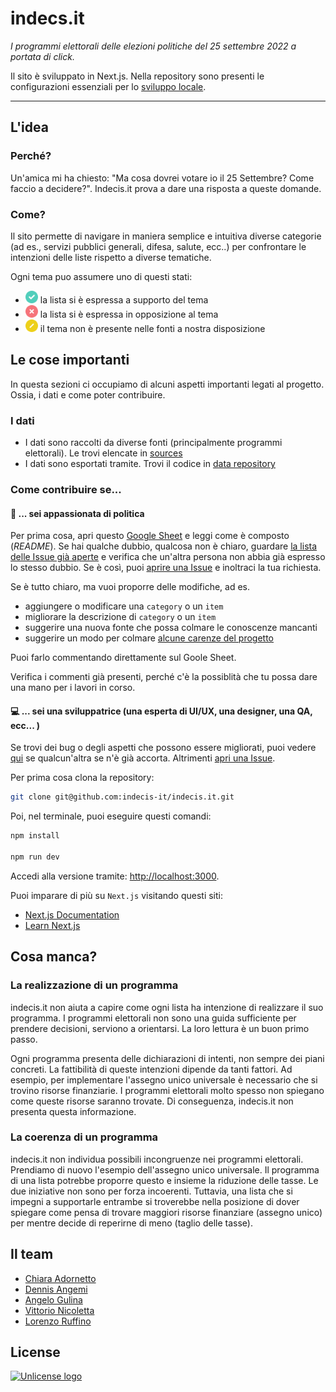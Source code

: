 # indecs.it

_I programmi elettorali delle elezioni politiche del 25 settembre 2022 a portata di click._

Il sito è sviluppato in Next.js. Nella repository sono presenti le configurazioni essenziali per lo [sviluppo locale](#--sei-una-sviluppatrice-una-esperta-di-uiux-una-designer-una-qa-ecc-).



---

## L'idea

### Perché?

Un'amica mi ha chiesto: "Ma cosa dovrei votare io il 25 Settembre? Come faccio a decidere?". Indecis.it prova a dare una risposta a queste domande.

### Come?

Il sito permette di navigare in maniera semplice e intuitiva diverse categorie (ad es., servizi pubblici generali, difesa, salute, ecc..) per confrontare le intenzioni delle liste rispetto a diverse tematiche.

Ogni tema puo assumere uno di questi stati:

- <img src="public/endorsement/green.svg" alt="green" style="height:20px;width:20px;"/> la lista si è espressa a supporto del tema
- <img src="public/endorsement/red.svg" alt="green" style="height:20px;width:20px;"/> la lista si è espressa in opposizione al tema
- <img src="public/endorsement/yellow.svg" alt="green" style="height:20px;width:20px;"/> il tema non è presente nelle fonti a nostra disposizione

## Le cose importanti

In questa sezioni ci occupiamo di alcuni aspetti importanti legati al progetto. Ossia, i dati e come poter contribuire.

### I dati

- I dati sono raccolti da diverse fonti (principalmente programmi elettorali). Le trovi elencate in [sources](https://docs.google.com/spreadsheets/d/13YKVLtayxu0m2keOi1KHsLJqoshc9P279RLJ_sdhnAk/edit#gid=118291356)
- I dati sono esportati tramite. Trovi il codice in [data repository](https://github.com/indecis-it/data/)

### Come contribuire se...

#### 📝 ... sei appassionata di politica

Per prima cosa, apri questo [Google Sheet](https://docs.google.com/spreadsheets/d/13YKVLtayxu0m2keOi1KHsLJqoshc9P279RLJ_sdhnAk/edit#gid=734919268) e leggi come è composto (_README_).
Se hai qualche dubbio, qualcosa non è chiaro, guardare [la lista delle Issue già aperte](https://github.com/indecis-it/indecis.it/issues?q=is%3Aissue+is%3Aopen+label%3Acommunity)
e verifica che un'altra persona non abbia già espresso lo stesso dubbio. Se è così, puoi [aprire una Issue](https://github.com/indecis-it/indecis.it/issues/new?assignees=&labels=community%2C+question&template=google-sheet-generic-question.md&title=%5BSHEET%5D%3A+Vorrei+fare+una+domanda+a+proposito+di...)
e inoltraci la tua richiesta.

Se è tutto chiaro, ma vuoi proporre delle modifiche, ad es.

- aggiungere o modificare una `category` o un `item`
- migliorare la descrizione di `category` o un `item`
- suggerire una nuova fonte che possa colmare le conoscenze mancanti
- suggerire un modo per colmare [alcune carenze del progetto](#cosa-manca)

Puoi farlo commentando direttamente sul Goole Sheet.

Verifica i commenti già presenti, perché c'è la possiblità che tu possa dare una mano per i lavori in corso.

#### 💻 ... sei una sviluppatrice (una esperta di UI/UX, una designer, una QA, ecc... )

Se trovi dei bug o degli aspetti che possono essere migliorati, puoi vedere [qui](https://github.com/indecis-it/indecis.it/issues?q=is%3Aissue+is%3Aopen+label%3Abug) se qualcun'altra se n'è già accorta.
Altrimenti [apri una Issue](https://github.com/indecis-it/indecis.it/issues/new?assignees=&labels=community%2C+bug&template=bug-report.md&title=).

Per prima cosa clona la repository:

```bash
git clone git@github.com:indecis-it/indecis.it.git
```

Poi, nel terminale, puoi eseguire questi comandi:

```bash
npm install

npm run dev
```

Accedi alla versione tramite: [http://localhost:3000](http://localhost:3000).

Puoi imparare di più su `Next.js` visitando questi siti:

- [Next.js Documentation](https://nextjs.org/docs)
- [Learn Next.js](https://nextjs.org/learn)


## Cosa manca?

### La realizzazione di un programma

indecis.it non aiuta a capire come ogni lista ha intenzione di realizzare il suo programma.  I programmi elettorali
non sono una guida sufficiente per prendere decisioni, serviono a orientarsi. La loro lettura è un buon primo passo.

Ogni programma presenta delle dichiarazioni di intenti, non sempre dei piani concreti. La fattibilità di queste intenzioni dipende
da tanti fattori. Ad esempio, per implementare l'assegno unico universale è necessario che si trovino risorse finanziarie. I programmi elettorali
molto spesso non spiegano come queste risorse saranno trovate. Di conseguenza, indecis.it non presenta questa informazione.

### La coerenza di un programma

indecis.it non individua possibili incongruenze nei programmi elettorali. Prendiamo di nuovo l'esempio dell'assegno unico universale.
Il programma di una lista potrebbe proporre questo e insieme la riduzione delle tasse. Le due iniziative non sono per forza incoerenti.
Tuttavia, una lista che si impegni a supportarle entrambe si troverebbe nella posizione di dover spiegare
come pensa di trovare maggiori risorse finanziare (assegno unico) per mentre decide di reperirne di meno (taglio delle tasse).

## Il team

- [Chiara Adornetto](https://twitter.com/chiadornetto)
- [Dennis Angemi](https://twitter.com/DennisAngemi)
- [Angelo Gulina](https://twitter.com/angelogulina)
- [Vittorio Nicoletta](https://twitter.com/vi__enne)
- [Lorenzo Ruffino](https://twitter.com/Ruffino_Lorenzo)


## License
<a href="https://unlicense.org/"><img src="https://upload.wikimedia.org/wikipedia/commons/thumb/e/eb/PD-icon-black.svg/392px-PD-icon-black.svg.png?20170218184554" alt="Unlicense logo" width="40"/></a>
